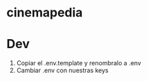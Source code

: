 # cinemapedia

# Dev

1. Copiar el .env.template y renombralo a .env
2. Cambiar .env con nuestras keys
